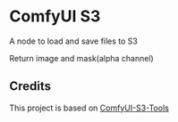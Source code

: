 # ComfyUI S3

A node to load and save files to S3

Return image and mask(alpha channel)

## Credits

This project is based on [ComfyUI-S3-Tools](https://github.com/kealiu/ComfyUI-S3-Tools)
